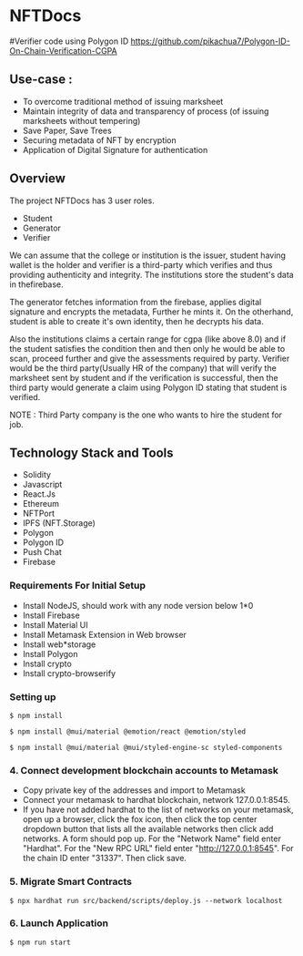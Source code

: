 # NFTDocs

#Verifier code using Polygon ID
https://github.com/pikachua7/Polygon-ID-On-Chain-Verification-CGPA

## Use-case : 
- To overcome traditional method of issuing marksheet
- Maintain integrity of data and transparency of process (of issuing marksheets without tempering) 
- Save Paper, Save Trees
- Securing metadata of NFT by encryption
- Application of Digital Signature for authentication


## Overview

The project NFTDocs has 3 user roles.
-  Student
-  Generator 
-  Verifier

We can assume that the college or institution is the issuer, student having wallet is the holder and verifier is a third-party which verifies and thus providing authenticity and integrity. The institutions store the student's data in thefirebase.

The generator fetches information from the firebase, applies digital signature and encrypts the metadata, Further he mints it.
On the otherhand, student is able to create it's own identity, then he decrypts his data.

Also the institutions claims a certain range for cgpa (like above 8.0) and if the student satisfies the condition then and then only he would be able to scan, proceed further and give the assessments required by party.
Verifier would be the third party(Usually HR of the company) that will verify the marksheet sent by student and if the verification is successful, then the third party would generate a claim using Polygon ID stating that student is verified.

NOTE : Third Party company is the one who wants to hire the student for job.


## Technology Stack and Tools

* Solidity 
* Javascript 
* React.Js
* Ethereum
* NFTPort
* IPFS (NFT.Storage)
* Polygon 
* Polygon ID
* Push Chat 
* Firebase

### Requirements For Initial Setup
* Install NodeJS, should work with any node version below 1*0
* Install Firebase
* Install Material UI
* Install Metamask Extension in Web browser
* Install web*storage
* Install Polygon
* Install crypto
* Install crypto-browserify

### Setting up
```
$ npm install
```
```
$ npm install @mui/material @emotion/react @emotion/styled
```
```
$ npm install @mui/material @mui/styled-engine-sc styled-components
```
### 4. Connect development blockchain accounts to Metamask
- Copy private key of the addresses and import to Metamask
- Connect your metamask to hardhat blockchain, network 127.0.0.1:8545.
- If you have not added hardhat to the list of networks on your metamask, open up a browser, click the fox icon, then click the top center dropdown button that lists all the available networks then click add networks. A form should pop up. For the "Network Name" field enter "Hardhat". For the "New RPC URL" field enter "http://127.0.0.1:8545". For the chain ID enter "31337". Then click save.  



### 5. Migrate Smart Contracts
```
$ npx hardhat run src/backend/scripts/deploy.js --network localhost
```

### 6. Launch Application
```
$ npm run start
```
